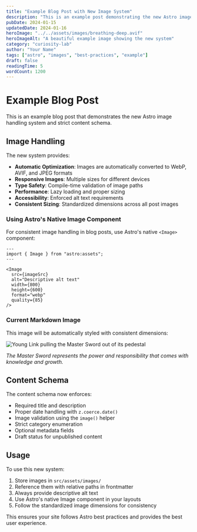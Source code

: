 ```yaml
---
title: "Example Blog Post with New Image System"
description: "This is an example post demonstrating the new Astro image handling system and strict content schema."
pubDate: 2024-01-15
updatedDate: 2024-01-16
heroImage: "../../assets/images/breathing-deep.avif"
heroImageAlt: "A beautiful example image showing the new system"
category: "curiosity-lab"
author: "Your Name"
tags: ["astro", "images", "best-practices", "example"]
draft: false
readingTime: 5
wordCount: 1200
---
```


# Example Blog Post

This is an example blog post that demonstrates the new Astro image handling system and strict content schema.

## Image Handling

The new system provides:

- **Automatic Optimization**: Images are automatically converted to WebP, AVIF, and JPEG formats
- **Responsive Images**: Multiple sizes for different devices
- **Type Safety**: Compile-time validation of image paths
- **Performance**: Lazy loading and proper sizing
- **Accessibility**: Enforced alt text requirements
- **Consistent Sizing**: Standardized dimensions across all post images

### Using Astro's Native Image Component

For consistent image handling in blog posts, use Astro's native `<Image>` component:

```astro
---
import { Image } from "astro:assets";
---

<Image
  src={imageSrc}
  alt="Descriptive alt text"
  width={800}
  height={600}
  format="webp"
  quality={85}
/>
```

### Current Markdown Image

This image will be automatically styled with consistent dimensions:

![Young Link pulling the Master Sword out of its pedestal](../../assets/images/symbols/master-sword.avif)

_The Master Sword represents the power and responsibility that comes with knowledge and growth._

## Content Schema

The content schema now enforces:

- Required title and description
- Proper date handling with `z.coerce.date()`
- Image validation using the `image()` helper
- Strict category enumeration
- Optional metadata fields
- Draft status for unpublished content

## Usage

To use this new system:

1. Store images in `src/assets/images/`
2. Reference them with relative paths in frontmatter
3. Always provide descriptive alt text
4. Use Astro's native Image component in your layouts
5. Follow the standardized image dimensions for consistency

This ensures your site follows Astro best practices and provides the best user experience.
